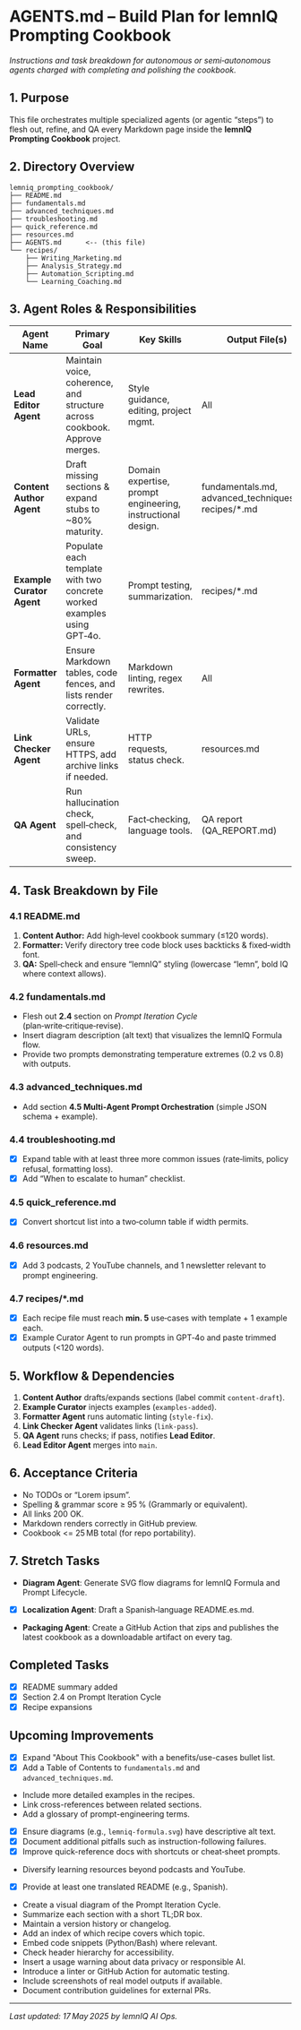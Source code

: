 # AGENTS.md – Build Plan for lemnIQ Prompting Cookbook

_Instructions and task breakdown for autonomous or semi‑autonomous agents charged with completing and polishing the cookbook._

## 1. Purpose
This file orchestrates multiple specialized agents (or agentic “steps”) to flesh out, refine, and QA every Markdown page inside the **lemnIQ Prompting Cookbook** project.

## 2. Directory Overview
```
lemniq_prompting_cookbook/
├── README.md
├── fundamentals.md
├── advanced_techniques.md
├── troubleshooting.md
├── quick_reference.md
├── resources.md
├── AGENTS.md      <-- (this file)
└── recipes/
    ├── Writing_Marketing.md
    ├── Analysis_Strategy.md
    ├── Automation_Scripting.md
    └── Learning_Coaching.md
```

## 3. Agent Roles & Responsibilities

| Agent Name | Primary Goal | Key Skills | Output File(s) |
|------------|--------------|-----------|----------------|
| **Lead Editor Agent** | Maintain voice, coherence, and structure across cookbook. Approve merges. | Style guidance, editing, project mgmt. | All |
| **Content Author Agent** | Draft missing sections & expand stubs to ~80% maturity. | Domain expertise, prompt engineering, instructional design. | fundamentals.md, advanced_techniques.md, recipes/\*.md |
| **Example Curator Agent** | Populate each template with two concrete worked examples using GPT‑4o. | Prompt testing, summarization. | recipes/\*.md |
| **Formatter Agent** | Ensure Markdown tables, code fences, and lists render correctly. | Markdown linting, regex rewrites. | All |
| **Link Checker Agent** | Validate URLs, ensure HTTPS, add archive links if needed. | HTTP requests, status check. | resources.md |
| **QA Agent** | Run hallucination check, spell‑check, and consistency sweep. | Fact‑checking, language tools. | QA report (QA_REPORT.md) |

## 4. Task Breakdown by File

### 4.1 README.md
1. **Content Author:** Add high‑level cookbook summary (≤120 words).
2. **Formatter:** Verify directory tree code block uses backticks & fixed‑width font.
3. **QA:** Spell‑check and ensure “lemnIQ” styling (lowercase “lemn”, bold IQ where context allows).

### 4.2 fundamentals.md
* Flesh out **2.4** section on *Prompt Iteration Cycle* (plan‑write‑critique‑revise).
* Insert diagram description (alt text) that visualizes the lemnIQ Formula flow.
* Provide two prompts demonstrating temperature extremes (0.2 vs 0.8) with outputs.

### 4.3 advanced_techniques.md
* Add section **4.5 Multi‑Agent Prompt Orchestration** (simple JSON schema + example).

### 4.4 troubleshooting.md
* [x] Expand table with at least three more common issues (rate‑limits, policy refusal, formatting loss).
* [x] Add “When to escalate to human” checklist.

### 4.5 quick_reference.md
* [x] Convert shortcut list into a two‑column table if width permits.

### 4.6 resources.md
* [x] Add 3 podcasts, 2 YouTube channels, and 1 newsletter relevant to prompt engineering.

### 4.7 recipes/\*.md
* [x] Each recipe file must reach **min. 5** use‑cases with template + 1 example each.
* [x] Example Curator Agent to run prompts in GPT‑4o and paste trimmed outputs (<120 words).

## 5. Workflow & Dependencies
1. **Content Author** drafts/expands sections (label commit `content-draft`).
2. **Example Curator** injects examples (`examples-added`).
3. **Formatter Agent** runs automatic linting (`style-fix`).
4. **Link Checker Agent** validates links (`link-pass`).
5. **QA Agent** runs checks; if pass, notifies **Lead Editor**.
6. **Lead Editor Agent** merges into `main`.

## 6. Acceptance Criteria
* No TODOs or “Lorem ipsum”.
* Spelling & grammar score ≥ 95 % (Grammarly or equivalent).
* All links 200 OK.
* Markdown renders correctly in GitHub preview.
* Cookbook <= 25 MB total (for repo portability).

## 7. Stretch Tasks
* **Diagram Agent**: Generate SVG flow diagrams for lemnIQ Formula and Prompt Lifecycle.
* [x] **Localization Agent**: Draft a Spanish‑language README.es.md.
* **Packaging Agent**: Create a GitHub Action that zips and publishes the latest cookbook as a downloadable artifact on every tag.

## Completed Tasks
* [x] README summary added
* [x] Section 2.4 on Prompt Iteration Cycle
* [x] Recipe expansions

## Upcoming Improvements
* [x] Expand "About This Cookbook" with a benefits/use-cases bullet list.
* [x] Add a Table of Contents to `fundamentals.md` and `advanced_techniques.md`.
* Include more detailed examples in the recipes.
* Link cross-references between related sections.
* Add a glossary of prompt-engineering terms.
* [x] Ensure diagrams (e.g., `lemniq-formula.svg`) have descriptive alt text.
* [x] Document additional pitfalls such as instruction-following failures.
* [x] Improve quick-reference docs with shortcuts or cheat‑sheet prompts.
* Diversify learning resources beyond podcasts and YouTube.
* [x] Provide at least one translated README (e.g., Spanish).
* Create a visual diagram of the Prompt Iteration Cycle.
* Summarize each section with a short TL;DR box.
* Maintain a version history or changelog.
* Add an index of which recipe covers which topic.
* Embed code snippets (Python/Bash) where relevant.
* Check header hierarchy for accessibility.
* Insert a usage warning about data privacy or responsible AI.
* Introduce a linter or GitHub Action for automatic testing.
* Include screenshots of real model outputs if available.
* Document contribution guidelines for external PRs.

---
*Last updated: 17 May 2025 by lemnIQ AI Ops.*
